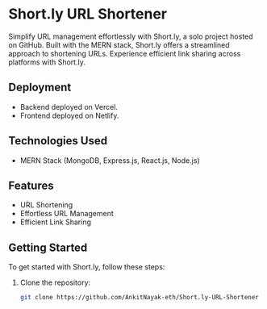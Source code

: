 # Short.ly URL Shortener

Simplify URL management effortlessly with Short.ly, a solo project hosted on GitHub. Built with the MERN stack, Short.ly offers a streamlined approach to shortening URLs. Experience efficient link sharing across platforms with Short.ly.

## Deployment

- Backend deployed on Vercel.
- Frontend deployed on Netlify.

## Technologies Used

- MERN Stack (MongoDB, Express.js, React.js, Node.js)

## Features

- URL Shortening
- Effortless URL Management
- Efficient Link Sharing

## Getting Started

To get started with Short.ly, follow these steps:

1. Clone the repository:
   ```bash
   git clone https://github.com/AnkitNayak-eth/Short.ly-URL-Shortener
